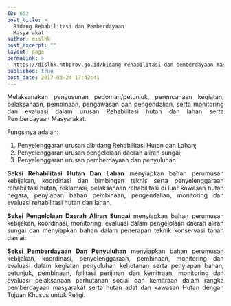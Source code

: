 ```yaml
---
ID: 652
post_title: >
  Bidang Rehabilitasi dan Pemberdayaan
  Masyarakat
author: dislhk
post_excerpt: ""
layout: page
permalink: >
  https://dislhk.ntbprov.go.id/bidang-rehabilitasi-dan-pemberdayaan-masyarakat/
published: true
post_date: 2017-03-24 17:42:41
---
```

<p style="text-align: justify;">Melaksanakan penyusunan pedoman/petunjuk, perencanaan kegiatan, pelaksanaan, pembinaan, pengawasan dan pengendalian, serta monitoring dan evaluasi dalam urusan Rehabilitasi hutan dan lahan serta Pemberdayaan Masyarakat.</p>
<p style="text-align: justify;">Fungsinya adalah:</p>

<ol style="text-align: justify;">
 	<li>Penyelenggaran urusan dibidang Rehabilitasi Hutan dan Lahan;</li>
 	<li>Penyelenggaran urusan pengelolaan daerah aliran sungai;</li>
 	<li>Penyelenggaran urusan pemberdayaan dan penyuluhan</li>
</ol>
<p style="text-align: justify;"><strong>Seksi Rehabilitasi Hutan Dan Lahan</strong>
menyiapkan bahan perumusan kebijakan, koordinasi dan bimbingan teknis serta penyelenggaraan rehabilitasi hutan, reklamasi, pelaksanaan rehabilitasi di luar kawasan hutan negara, penyiapan bahan pembinaan, pengendalian, monitoring dan evaluasi rehabilitasi hutan dan lahan.</p>
<p style="text-align: justify;"><strong>Seksi Pengelolaan Daerah Aliran Sungai</strong>
menyiapkan bahan perumusan kebijakan, koordinasi, monitoring, evaluasi dalam pengelolaan daerah aliran sungai dan menyiapkan bahan dalam penerapan teknik konservasi tanah dan air.</p>
<p style="text-align: justify;"><strong>Seksi Pemberdayaan Dan Penyuluhan</strong>
menyiapkan bahan perumusan kebijakan, koordinasi, penyelenggaraan, pembinaan, monitoring dan evaluasi dalam kegiatan penyuluhan kehutanan serta penyiapan bahan, petunjuk, pembinaan, failitasi perijinan dan kemitraan, monitoring dan evaluasi pelaksanaan perhutanan social dan kemitraan dalam rangka pemberdayaan masyarakat serta hutan adat dan kawasan Hutan dengan Tujuan Khusus untuk Religi.</p>